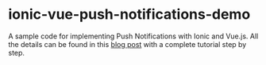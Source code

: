 # ionic-vue-push-notifications-demo
A sample code for implementing Push Notifications with Ionic and Vue.js. All the details can be found in this [blog post](https://dev.to/marcoimproda90/how-to-configure-firebase-push-notifications-with-ionic-vue-js-38n7) with a complete tutorial step by step.
